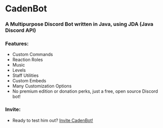 # CadenBot
### A Multipurpose Discord Bot written in Java, using JDA (Java Discord API)

### Features:

- Custom Commands
- Reaction Roles
- Music
- Levels
- Staff Utilities
- Custom Embeds
- Many Customization Options
- No premium edition or donation perks, just a free, open source Discord bot!

### Invite:
- Ready to test him out? [Invite CadenBot!](https://discord.com/api/oauth2/authorize?client_id=775805168318152704&permissions=8&scope=bot)
